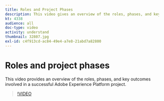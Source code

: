 ```yaml
---
title: Roles and Project Phases
description: This video gives an overview of the roles, phases, and key outcomes involved in a successful Experience Platform project.
kt: 4338
audience: all
doc-type: video
activity: understand
thumbnail: 32807.jpg
exl-id: c4f913cd-ac84-49e4-a7e8-21abd7a82800
---
```

# Roles and project phases

This video provides an overview of the roles, phases, and key outcomes involved in a successful Adobe Experience Platform project.

>[!VIDEO](https://video.tv.adobe.com/v/32807?quality=12&learn=on)
